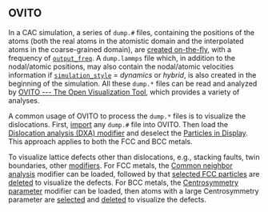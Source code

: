 ## OVITO

In a CAC simulation, a series of `dump.#` files, containing the positions of the atoms (both the real atoms in the atomistic domain and the interpolated atoms in the coarse-grained domain), are [created on-the-fly](../chapter3/output.md), with a frequency of [`output_freq`](../chapter5/dump.md). A `dump.lammps` file which, in addition to the nodal/atomic positions, may also contain the nodal/atomic velocities information if [`simulation_style`](../chapter5/simulator.md) = _dynamics_ or _hybrid_, is also created in the beginning of the simulation. All these `dump.*` files can be read and analyzed by [OVITO --- The Open Visualization Tool](www.ovito.org), which provides a variety of analyses.

A common usage of OVITO to process the `dump.*` files is to visualize the dislocations. First, [import](https://ovito.org/manual/usage.import.html) any `dump.#` file into OVITO. Then load the [Dislocation analysis (DXA) modifier](https://ovito.org/manual/particles.modifiers.dislocation_analysis.html) and deselect the [Particles in Display](https://ovito.org/manual/display_objects.html). This approach applies to both the FCC and BCC metals.

To visualize lattice defects other than dislocations, e.g., stacking faults, twin boundaries, other [modifiers](https://ovito.org/manual/particles.modifiers.html). For FCC metals, the [Common neighbor analysis](https://ovito.org/manual/particles.modifiers.common_neighbor_analysis.html) modifier can be loaded, followed by that [selected FCC particles](https://ovito.org/manual/particles.modifiers.select_particle_type.html) are [deleted](https://ovito.org/manual/particles.modifiers.delete_selected_particles.html) to visualize the defects. For BCC metals, the [Centrosymmetry parameter](https://ovito.org/manual/particles.modifiers.centrosymmetry.html) modifier can be loaded, then atoms with a large Centrosymmetry parameter are [selected](https://ovito.org/manual/particles.modifiers.expression_select.html) and [deleted](https://ovito.org/manual/particles.modifiers.delete_selected_particles.html) to visualize the defects.

	